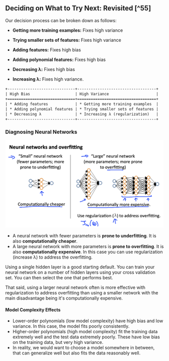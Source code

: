 ## Deciding on What to Try Next: Revisited [^55]

 

Our decision process can be broken down as follows:

* **Getting more training examples:** Fixes high variance

* **Trying smaller sets of features:** Fixes high variance

* **Adding features:** Fixes high bias

* **Adding polynomial features:** Fixes high bias

* **Decreasing λ:** Fixes high bias

* **Increasing λ:** Fixes high variance.

```
+------------------------------+-----------------------------------+
| High Bias                    | High Variance                     |
+==============================+===================================+
| * Adding features            | * Getting more training examples  |
| * Adding polynomial features | * Trying smaller sets of features |
| * Decreasing λ               | * Increasing λ (regularization)   |
+------------------------------+-----------------------------------+
```

### Diagnosing Neural Networks

<img src="07-deciding-on-what-to-try-next-revisited.assets/image-20210509082416635.png" alt="image-20210509082416635" style="zoom:50%;" />

* A neural network with fewer parameters is **prone to underfitting**. It is also **computationally cheaper**.
* A large neural network with more parameters is **prone to overfitting**. It is also **computationally expensive**. In this case you can use regularization (increase λ) to address the overfitting.

Using a single hidden layer is a good starting default. You can train your neural network on a number of hidden layers using your cross validation set. You can then select the one that performs best.  

That said, using a larger neural network often is more effective with regularization to address overfitting than using a smaller network with the main disadvantage being it's computationally expensive.

#### Model Complexity Effects

* Lower-order polynomials (low model complexity) have high bias and low variance. In this case, the model fits poorly consistently.
* Higher-order polynomials (high model complexity) fit the training data extremely well and the test data extremely poorly. These have low bias on the training data, but very high variance.
* In reality, we would want to choose a model somewhere in between, that can generalize well but also fits the data reasonably well.
